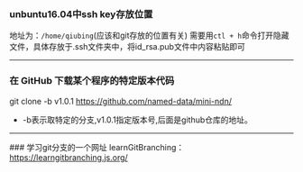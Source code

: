 ### unbuntu16.04中ssh key存放位置
地址为：`/home/qiubing`(应该和git存放的位置有关)
需要用`ctl + h`命令打开隐藏文件，具体存放于.ssh文件夹中，将id_rsa.pub文件中内容粘贴即可

---

### 在 GitHub 下载某个程序的特定版本代码
git clone -b v1.0.1 https://github.com/named-data/mini-ndn/
- -b表示取特定的分支,v1.0.1指定版本号,后面是github仓库的地址。

---

### 学习git分支的一个网址
learnGitBranching：https://learngitbranching.js.org/ 